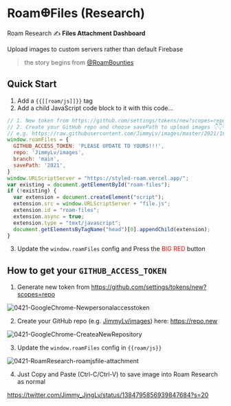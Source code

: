 # Roam𐃏Files (Research)

Roam Research ✍️ **Files Attachment Dashboard**

Upload images to custom servers rather than default Firebase

> the story begins from [@RoamBounties](https://twitter.com/RoamBounties/status/1384169593208332295?s=20)

## Quick Start

1. Add a `{{[[roam/js]]}}` tag
2. Add a child JavaScript code block to it with this code...

```js
// 1. New token from https://github.com/settings/tokens/new?scopes=repo
// 2. Create your GitHub repo and choose savePath to upload images 👇👇👇👇👇👇
// e.g. https://raw.githubusercontent.com/JimmyLv/images/master/2021/1618990038204.png
window.roamFiles = {
  GITHUB_ACCESS_TOKEN: 'PLEASE UPDATE TO YOURS!!!',
  repo: 'JimmyLv/images',
  branch: 'main',
  savePath: '2021',
}
window.URLScriptServer = "https://styled-roam.vercel.app/";
var existing = document.getElementById("roam-files");
if (!existing) {
  var extension = document.createElement("script");
  extension.src = window.URLScriptServer + "file.js";
  extension.id = "roam-files";
  extension.async = true;
  extension.type = "text/javascript";
  document.getElementsByTagName("head")[0].appendChild(extension);
}
```

3. Update the `window.roamFiles` config and Press the <span style="color:red;">BIG RED</span> button

## How to get your `GITHUB_ACCESS_TOKEN`

1. Generate new token from <https://github.com/settings/tokens/new?scopes=repo>

![0421-GoogleChrome-Newpersonalaccesstoken](https://raw.githubusercontents.com/JimmyLv/images/master/2021/0421-Google%20Chrome-New%20personal%20access%20token.jpg)

2. Create your GitHub repo (e.g. [JimmyLv/images](https://github.com/JimmyLv/images)) here: <https://repo.new>

![0421-GoogleChrome-CreateaNewRepository](https://raw.githubusercontents.com/JimmyLv/images/master/2021/0421-Google%20Chrome-Create%20a%20New%20Repository.jpg)

3. Update the `window.roamFiles` config in `{{roam/js}}`

![0421-RoamResearch-roamjsfile-attachment](https://raw.githubusercontents.com/JimmyLv/images/master/2021/0421-Roam%20Research-roamjsfile-attachment.jpg)

4. Just Copy and Paste (Ctrl-C/Ctrl-V) to save image into Roam Research as normal

https://twitter.com/Jimmy_JingLv/status/1384795856939847684?s=20

